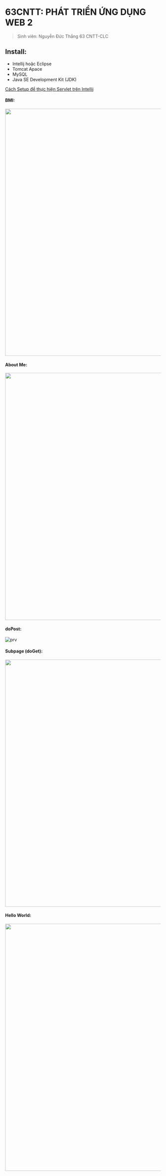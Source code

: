 # 63CNTT: PHÁT TRIỂN ỨNG DỤNG WEB 2
> Sinh viên: Nguyễn Đức Thắng 63 CNTT-CLC
 ## Install:
 - Intellij hoặc Eclipse
 - Tomcat Apace
 - MySQL
 - Java SE Development Kit (JDK)

[Cách Setup để thực hiện Servlet trên Intellij](https://github.com/Mrk4tsu/63135414_Web-2/wiki/Servlet)

#### BMI:
<img src="https://github.com/Mrk4tsu/63135414_Web-2/assets/120944583/f06886ac-0769-4b70-afdc-d0aa6000d6b9" width="800" />

#### About Me:
<img src="https://github.com/Mrk4tsu/63135414_Web-2/assets/120944583/70d97706-867a-4262-9788-f4609aa8b331" width="800" />

#### doPost:
![prv](https://github.com/Mrk4tsu/63135414_Web-2/assets/120944583/3e574576-fd9a-4441-aed4-d92099a887c1)

#### Subpage (doGet):
<img src="https://github.com/Mrk4tsu/63135414_Web-2/assets/120944583/9a14b7b2-deec-45a2-8d3c-0a5663e22315" width="800" />

#### Hello World:
<img src="https://github.com/Mrk4tsu/63135414_Web-2/assets/120944583/9d6dc8b5-5bec-4071-9150-03c5ac9abf89" width="800" />






 
